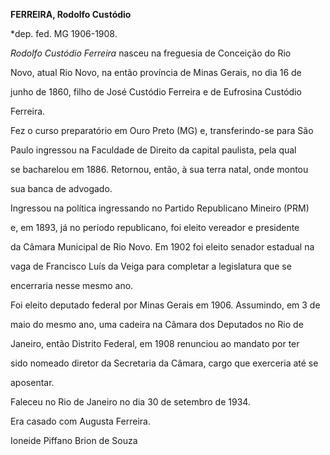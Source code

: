 **FERREIRA, Rodolfo Custódio**



\*dep. fed. MG 1906-1908.



*Rodolfo Custódio Ferreira* nasceu na freguesia de Conceição do Rio

Novo, atual Rio Novo, na então província de Minas Gerais, no dia 16 de

junho de 1860, filho de José Custódio Ferreira e de Eufrosina Custódio

Ferreira.



Fez o curso preparatório em Ouro Preto (MG) e, transferindo-se para São

Paulo ingressou na Faculdade de Direito da capital paulista, pela qual

se bacharelou em 1886. Retornou, então, à sua terra natal, onde montou

sua banca de advogado.



Ingressou na política ingressando no Partido Republicano Mineiro (PRM)

e, em 1893, já no período republicano, foi eleito vereador e presidente

da Câmara Municipal de Rio Novo. Em 1902 foi eleito senador estadual na

vaga de Francisco Luís da Veiga para completar a legislatura que se

encerraria nesse mesmo ano.



Foi eleito deputado federal por Minas Gerais em 1906. Assumindo, em 3 de

maio do mesmo ano, uma cadeira na Câmara dos Deputados no Rio de

Janeiro, então Distrito Federal, em 1908 renunciou ao mandato por ter

sido nomeado diretor da Secretaria da Câmara, cargo que exerceria até se

aposentar.



Faleceu no Rio de Janeiro no dia 30 de setembro de 1934.



Era casado com Augusta Ferreira.



Ioneide Piffano Brion de Souza



